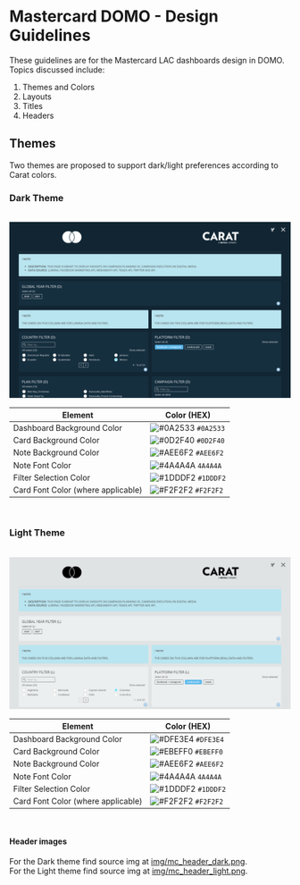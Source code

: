 # Mastercard DOMO - Design Guidelines
These guidelines are for the Mastercard LAC dashboards design in DOMO. Topics discussed include:

1. Themes and Colors
2. Layouts
3. Titles
4. Headers

## Themes
Two themes are proposed to support dark/light preferences according to Carat colors.
### Dark Theme
&nbsp;
![Dark Theme Preview](img/dark_theme_preview.png)

Element | Color (HEX)
------------ | -------------
Dashboard Background Color | ![#0A2533](https://via.placeholder.com/15/0A2533/000000?text=+) `#0A2533`
Card Background Color | ![#0D2F40](https://via.placeholder.com/15/0D2F40/000000?text=+) `#0D2F40`
Note Background Color | ![#AEE6F2](https://via.placeholder.com/15/AEE6F2/000000?text=+) `#AEE6F2`
Note Font Color | ![#4A4A4A](https://via.placeholder.com/15/4A4A4A/000000?text=+) `4A4A4A`
Filter Selection Color | ![#1DDDF2](https://via.placeholder.com/15/1DDDF2/000000?text=+) `#1DDDF2`
Card Font Color (where applicable) | ![#F2F2F2](https://via.placeholder.com/15/F2F2F2/000000?text=+) `#F2F2F2`  


&nbsp;
### Light Theme
&nbsp;
![Light Theme Preview](img/light_theme_preview.png)

Element | Color (HEX)
------------ | -------------
Dashboard Background Color | ![#DFE3E4](https://via.placeholder.com/15/DFE3E4/000000?text=+) `#DFE3E4`
Card Background Color | ![#EBEFF0](https://via.placeholder.com/15/EBEFF0/000000?text=+) `#EBEFF0`
Note Background Color | ![#AEE6F2](https://via.placeholder.com/15/AEE6F2/000000?text=+) `#AEE6F2`
Note Font Color | ![#4A4A4A](https://via.placeholder.com/15/4A4A4A/000000?text=+) `4A4A4A`
Filter Selection Color | ![#1DDDF2](https://via.placeholder.com/15/1DDDF2/000000?text=+) `#1DDDF2`
Card Font Color (where applicable) | ![#F2F2F2](https://via.placeholder.com/15/F2F2F2/000000?text=+) `#F2F2F2`

&nbsp;
#### Header images
For the Dark theme find source img at [img/mc_header_dark.png](img/mc_header_dark.png).  
For the Light theme find source img at [img/mc_header_light.png](img/mc_header_light.png).
